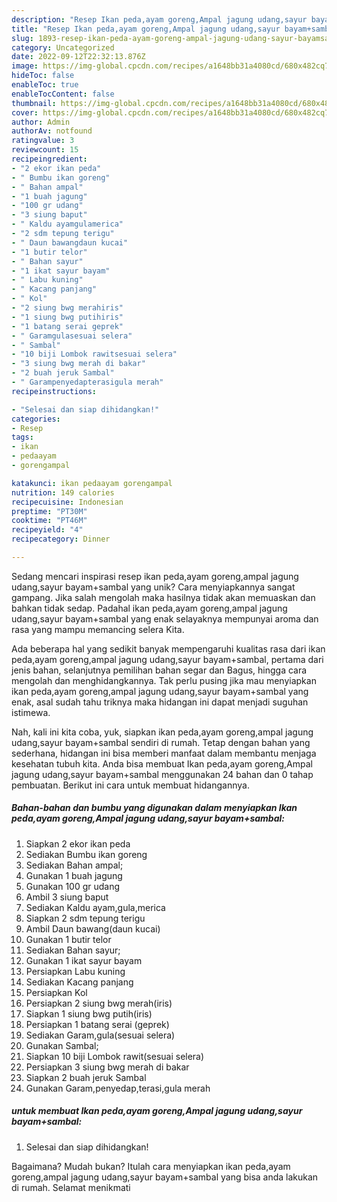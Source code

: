 ```yaml
---
description: "Resep Ikan peda,ayam goreng,Ampal jagung udang,sayur bayam+sambal yang Lezat"
title: "Resep Ikan peda,ayam goreng,Ampal jagung udang,sayur bayam+sambal yang Lezat"
slug: 1893-resep-ikan-peda-ayam-goreng-ampal-jagung-udang-sayur-bayamsambal-yang-lezat
category: Uncategorized
date: 2022-09-12T22:32:13.876Z
image: https://img-global.cpcdn.com/recipes/a1648bb31a4080cd/680x482cq70/ikan-pedaayam-gorengampal-jagung-udangsayur-bayamsambal-foto-resep-utama.jpg
hideToc: false
enableToc: true
enableTocContent: false
thumbnail: https://img-global.cpcdn.com/recipes/a1648bb31a4080cd/680x482cq70/ikan-pedaayam-gorengampal-jagung-udangsayur-bayamsambal-foto-resep-utama.jpg
cover: https://img-global.cpcdn.com/recipes/a1648bb31a4080cd/680x482cq70/ikan-pedaayam-gorengampal-jagung-udangsayur-bayamsambal-foto-resep-utama.jpg
author: Admin
authorAv: notfound
ratingvalue: 3
reviewcount: 15
recipeingredient:
- "2 ekor ikan peda"
- " Bumbu ikan goreng"
- " Bahan ampal"
- "1 buah jagung"
- "100 gr udang"
- "3 siung baput"
- " Kaldu ayamgulamerica"
- "2 sdm tepung terigu"
- " Daun bawangdaun kucai"
- "1 butir telor"
- " Bahan sayur"
- "1 ikat sayur bayam"
- " Labu kuning"
- " Kacang panjang"
- " Kol"
- "2 siung bwg merahiris"
- "1 siung bwg putihiris"
- "1 batang serai geprek"
- " Garamgulasesuai selera"
- " Sambal"
- "10 biji Lombok rawitsesuai selera"
- "3 siung bwg merah di bakar"
- "2 buah jeruk Sambal"
- " Garampenyedapterasigula merah"
recipeinstructions:

- "Selesai dan siap dihidangkan!"
categories:
- Resep
tags:
- ikan
- pedaayam
- gorengampal

katakunci: ikan pedaayam gorengampal 
nutrition: 149 calories
recipecuisine: Indonesian
preptime: "PT30M"
cooktime: "PT46M"
recipeyield: "4"
recipecategory: Dinner

---
```





Sedang mencari inspirasi resep ikan peda,ayam goreng,ampal jagung udang,sayur bayam+sambal yang unik? Cara menyiapkannya sangat gampang. Jika salah mengolah maka hasilnya tidak akan memuaskan dan bahkan tidak sedap. Padahal ikan peda,ayam goreng,ampal jagung udang,sayur bayam+sambal yang enak selayaknya mempunyai aroma dan rasa yang mampu memancing selera Kita.





Ada beberapa hal yang sedikit banyak mempengaruhi kualitas rasa dari ikan peda,ayam goreng,ampal jagung udang,sayur bayam+sambal, pertama dari jenis bahan, selanjutnya pemilihan bahan segar dan Bagus, hingga cara mengolah dan menghidangkannya. Tak perlu pusing jika mau menyiapkan ikan peda,ayam goreng,ampal jagung udang,sayur bayam+sambal yang enak,      asal sudah tahu triknya maka hidangan ini dapat menjadi suguhan istimewa.





















Nah, kali ini kita coba, yuk, siapkan ikan peda,ayam goreng,ampal jagung udang,sayur bayam+sambal sendiri di rumah. Tetap dengan bahan yang sederhana, hidangan ini bisa memberi manfaat dalam membantu menjaga kesehatan tubuh kita. Anda bisa membuat Ikan peda,ayam goreng,Ampal jagung udang,sayur bayam+sambal menggunakan 24 bahan dan 0 tahap pembuatan. Berikut ini cara untuk membuat hidangannya.

<!--inarticleads1-->

##### Bahan-bahan dan bumbu yang digunakan dalam menyiapkan Ikan peda,ayam goreng,Ampal jagung udang,sayur bayam+sambal:

1. Siapkan 2 ekor ikan peda
1. Sediakan  Bumbu ikan goreng
1. Sediakan  Bahan ampal;
1. Gunakan 1 buah jagung
1. Gunakan 100 gr udang
1. Ambil 3 siung baput
1. Sediakan  Kaldu ayam,gula,merica
1. Siapkan 2 sdm tepung terigu
1. Ambil  Daun bawang(daun kucai)
1. Gunakan 1 butir telor
1. Sediakan  Bahan sayur;
1. Gunakan 1 ikat sayur bayam
1. Persiapkan  Labu kuning
1. Sediakan  Kacang panjang
1. Persiapkan  Kol
1. Persiapkan 2 siung bwg merah(iris)
1. Siapkan 1 siung bwg putih(iris)
1. Persiapkan 1 batang serai (geprek)
1. Sediakan  Garam,gula(sesuai selera)
1. Gunakan  Sambal;
1. Siapkan 10 biji Lombok rawit(sesuai selera)
1. Persiapkan 3 siung bwg merah di bakar
1. Siapkan 2 buah jeruk Sambal
1. Gunakan  Garam,penyedap,terasi,gula merah




<!--inarticleads2-->

#####  untuk membuat Ikan peda,ayam goreng,Ampal jagung udang,sayur bayam+sambal:


1. Selesai dan siap dihidangkan!



Bagaimana? Mudah bukan? Itulah cara menyiapkan ikan peda,ayam goreng,ampal jagung udang,sayur bayam+sambal yang bisa anda lakukan di rumah. Selamat menikmati
